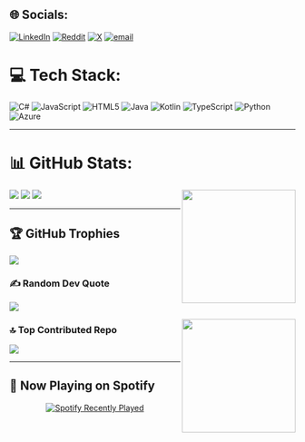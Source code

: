 ## 🌐 Socials:
[![LinkedIn](https://img.shields.io/badge/LinkedIn-%230077B5.svg?logo=linkedin&logoColor=white)](https://linkedin.com/in/Medi) [![Reddit](https://img.shields.io/badge/Reddit-%23FF4500.svg?logo=Reddit&logoColor=white)](https://reddit.com/user/MediKun) [![X](https://img.shields.io/badge/X-black.svg?logo=X&logoColor=white)](https://x.com/UltraKiba) [![email](https://img.shields.io/badge/Email-D14836?logo=gmail&logoColor=white)](mailto:www.medikibambe@gmail.com) 

# 💻 Tech Stack:
![C#](https://img.shields.io/badge/c%23-%23239120.svg?style=for-the-badge&logo=csharp&logoColor=white) ![JavaScript](https://img.shields.io/badge/javascript-%23323330.svg?style=for-the-badge&logo=javascript&logoColor=%23F7DF1E) ![HTML5](https://img.shields.io/badge/html5-%23E34F26.svg?style=for-the-badge&logo=html5&logoColor=white) ![Java](https://img.shields.io/badge/java-%23ED8B00.svg?style=for-the-badge&logo=openjdk&logoColor=white) ![Kotlin](https://img.shields.io/badge/kotlin-%237F52FF.svg?style=for-the-badge&logo=kotlin&logoColor=white) ![TypeScript](https://img.shields.io/badge/typescript-%23007ACC.svg?style=for-the-badge&logo=typescript&logoColor=white) ![Python](https://img.shields.io/badge/python-3670A0?style=for-the-badge&logo=python&logoColor=ffdd54) ![Azure](https://img.shields.io/badge/azure-%230072C6.svg?style=for-the-badge&logo=microsoftazure&logoColor=white)

---

# 📊 GitHub Stats:

<div align="left">
  <img src="https://github-readme-stats.vercel.app/api?username=UltraKiba&theme=nightowl&hide_border=false&include_all_commits=true&count_private=false" />

<!-- Gojo GIF on the right side -->
<img align="right" height="200" src="https://i.imgur.com/f83frkB.gif" />
  <img src="https://nirzak-streak-stats.vercel.app/?user=UltraKiba&theme=nightowl&hide_border=false" />
  <img src="https://github-readme-stats.vercel.app/api/top-langs/?username=UltraKiba&theme=nightowl&hide_border=false&include_all_commits=true&count_private=false&layout=compact" />
</div>



---

## 🏆 GitHub Trophies
![](https://github-profile-trophy.vercel.app/?username=UltraKiba&theme=radical&no-frame=false&no-bg=false&margin-w=4)

### ✍️ Random Dev Quote
![](https://quotes-github-readme.vercel.app/api?type=horizontal&theme=radical)


<!-- Gojo GIF on the right side -->
<img align="right" height="200" src=https://media.tenor.com/bkA2JqxxfGwAAAAj/mlbb-jjk-jjk-mlbb.gif />

### 🔝 Top Contributed Repo
![](https://github-contributor-stats.vercel.app/api?username=UltraKiba&limit=5&theme=dark&combine_all_yearly_contributions=true)

---

## 🎵 Now Playing on Spotify  
<div align="center">
  <a href="https://open.spotify.com/user/6atdqjokxb3w6gz2qbs0s8bop">
    <img src="https://spotify-recently-played-readme.vercel.app/api?user=6atdqjokxb3w6gz2qbs0s8bop&count=5&unique=true" alt="Spotify Recently Played" />
  </a>
</div>
